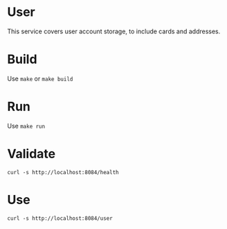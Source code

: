 # User
This service covers user account storage, to include cards and addresses.

# Build
Use `make` or `make build`

# Run
Use `make run`

# Validate
`curl -s http://localhost:8084/health`

# Use
`curl -s http://localhost:8084/user`
